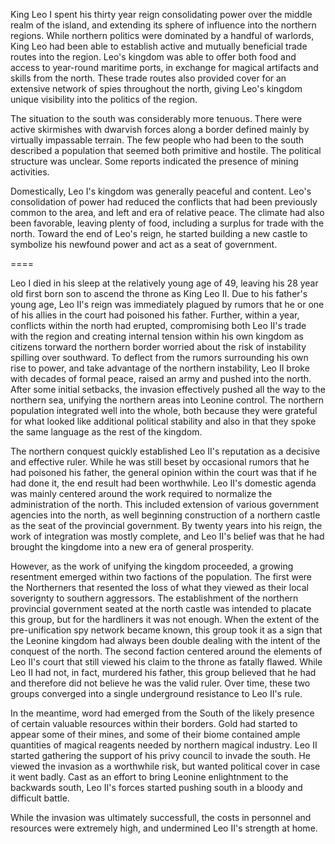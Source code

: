 
King Leo I spent his thirty year reign consolidating power over the
middle realm of the island, and extending its sphere of influence into
the northern regions. While northern politics were dominated by a
handful of warlords, King Leo had been able to establish active and
mutually beneficial trade routes into the region. Leo's kingdom was
able to offer both food and access to year-round maritime ports, in
exchange for magical artifacts and skills from the north. These trade
routes also provided cover for an extensive network of spies
throughout the north, giving Leo's kingdom unique visibility into the
politics of the region.

The situation to the south was considerably more tenuous. There were
active skirmishes with dwarvish forces along a border defined mainly
by virtually impassable terrain. The few people who had been to the
south described a population that seemed both primitive and
hostile. The political structure was unclear. Some reports indicated
the presence of mining activities.

Domestically, Leo I's kingdom was generally peaceful and
content. Leo's consolidation of power had reduced the conflicts that
had been previously common to the area, and left and era of relative
peace. The climate had also been favorable, leaving plenty of food,
including a surplus for trade with the north. Toward the end of Leo's
reign, he started building a new castle to symbolize his newfound
power and act as a seat of government.

====

Leo I died in his sleep at the relatively young age of 49, leaving his
28 year old first born son to ascend the throne as King Leo II. Due to
his father's young age, Leo II's reign was immediately plagued by
rumors that he or one of his allies in the court had poisoned his
father. Further, within a year, conflicts within the north had
erupted, compromising both Leo II's trade with the region and creating
internal tension within his own kingdom as citizens torward the
northern border worried about the risk of instability spilling over
southward. To deflect from the rumors surrounding his own rise to
power, and take advantage of the northern instability, Leo II broke
with decades of formal peace, raised an army and pushed into the
north. After some initial setbacks, the invasion effectively pushed
all the way to the northern sea, unifying the northern areas into
Leonine control. The northern population integrated well into the
whole, both because they were grateful for what looked like additional
political stability and also in that they spoke the same language as
the rest of the kingdom.

The northern conquest quickly established Leo II's reputation as a
decisive and effective ruler. While he was still beset by occasional
rumors that he had poisoned his father, the general opinion within the
court was that if he had done it, the end result had been worthwhile.
Leo II's domestic agenda was mainly centered around the work required
to normalize the administration of the north. This included extension
of various government agencies into the north, as well beginning
construction of a northern castle as the seat of the provincial
government. By twenty years into his reign, the work of integration
was mostly complete, and Leo II's belief was that he had brought the
kingdome into a new era of general prosperity.

However, as the work of unifying the kingdom proceeded, a growing
resentment emerged within two factions of the population. The first
were the Northerners that resented the loss of what they viewed as
their local soverignty to southern aggressors. The establishment of
the northern provincial government seated at the north castle was
intended to placate this group, but for the hardliners it was not
enough. When the extent of the pre-unification spy network became
known, this group took it as a sign that the Leonine kingdom had
always been double dealing with the intent of the conquest of the
north. The second faction centered around the elements of Leo II's
court that still viewed his claim to the throne as fatally
flawed. While Leo II had not, in fact, murdered his father, this group
believed that he had and therefore did not believe he was the valid
ruler. Over time, these two groups converged into a single underground
resistance to Leo II's rule.

In the meantime, word had emerged from the South of the likely
presence of certain valuable resources within their borders. Gold had
started to appear some of their mines, and some of their biome
contained ample quantities of magical reagents needed by northern
magical industry. Leo II started gathering the support of his privy
council to invade the south. He viewed the invasion as a worthwhile
risk, but wanted political cover in case it went badly. Cast as an
effort to bring Leonine enlightnment to the backwards south, Leo II's
forces started pushing south in a bloody and difficult battle.

While the invasion was ultimately successfull, the costs in personnel
and resources were extremely high, and undermined Leo II's strength at
home. 









